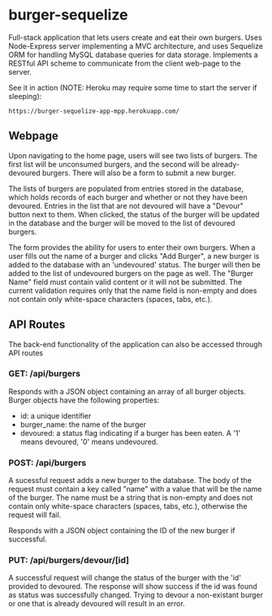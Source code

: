 # burger-sequelize
Full-stack application that lets users create and eat their own burgers. Uses Node-Express server implementing a MVC architecture, and uses Sequelize ORM for handling MySQL database queries for data storage. Implements a RESTful API scheme to communicate from the client web-page to the server.

See it in action (NOTE: Heroku may require some time to start the server if sleeping):

`https://burger-sequelize-app-mpp.herokuapp.com/`


## Webpage

Upon navigating to the home page, users will see two lists of burgers. The first list will be unconsumed burgers, and the second will be already-devoured burgers. There will also be a form to submit a new burger.

The lists of burgers are populated from entries stored in the database, which holds records of each burger and whether or not they have been devoured. Entries in the list that are not devoured will have a "Devour" button next to them. When clicked, the status of the burger will be updated in the database and the burger will be moved to the list of devoured burgers.

The form provides the ability for users to enter their own burgers. When a user fills out the name of a burger and clicks "Add Burger", a new burger is added to the database with an 'undevoured' status. The burger will then be added to the list of undevoured burgers on the page as well. The "Burger Name" field must contain valid content or it will not be submitted. The current validation requires only that the name field is non-empty and does not contain only white-space characters (spaces, tabs, etc.).


## API Routes

The back-end functionality of the application can also be accessed through API routes

### GET: /api/burgers

Responds with a JSON object containing an array of all burger objects. Burger objects have the following properties:

* id: a unique identifier
* burger_name: the name of the burger
* devoured: a status flag indicating if a burger has been eaten. A '1' means devoured, '0' means undevoured.

### POST: /api/burgers

A sucessful request adds a new burger to the database. The body of the request must contain a key called "name" with a value that will be the name of the burger. The name must be a string that is non-empty and does not contain only white-space characters (spaces, tabs, etc.), otherwise the request will fail.

Responds with a JSON object containing the ID of the new burger if successful.

### PUT: /api/burgers/devour/[id]

A successful request will change the status of the burger with the 'id' provided to devoured. The response will show success if the id was found as status was successfully changed. Trying to devour a non-existant burger or one that is already devoured will result in an error.
